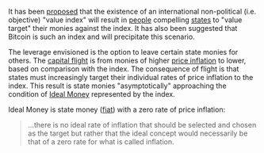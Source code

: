It has been [proposed](http://sites.stat.psu.edu/~gjb6/nash/money.pdf) that the existence of an international non-political (i.e. objective) "value index" will result in [people](Glossary#person) compelling [states](Glossary#state) to "value target" their monies against the index. It has also been suggested that Bitcoin is such an index and will precipitate this scenario.

The leverage envisioned is the option to leave certain state monies for others. The [capital flight](https://en.wikipedia.org/wiki/Capital_flight) is from monies of higher [price inflation](https://en.wikipedia.org/wiki/Inflation) to lower, based on comparison with the index. The consequence of flight is that states must increasingly target their individual rates of price inflation to the index. This result is state monies "asymptotically" approaching the condition of [Ideal Money](https://en.wikipedia.org/wiki/Ideal_money) represented by the index.

Ideal Money is state money ([fiat](https://en.wikipedia.org/wiki/Fiat_money)) with a zero rate of price inflation:

> ...there is no ideal rate of inflation that should be selected and chosen as the target but rather that the ideal concept would necessarily be that of a zero rate for what is called inflation.

